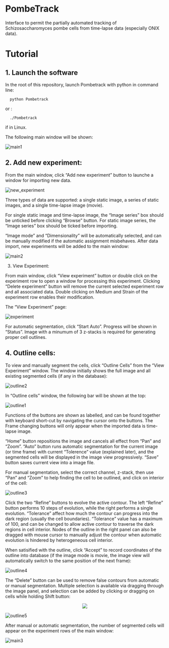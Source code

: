 # PombeTrack
Interface to permit the partially automated tracking of Schizosaccharomyces pombe cells from time-lapse data (especially ONIX data).
# Tutorial

## 1. Launch the software
In the root of this repository, launch Pombetrack with python in command line:
```
  python Pombetrack
```

or :
```
  ./Pombetrack 
```

if in Linux.

The following main window will be shown:

![main1](./tutorial/main1.PNG)

## 2. Add new experiment:

From the main window, click “Add new experiment” button to launche a window for importing new data.

![new_experiment](./tutorial/new_experiment.PNG)

Three types of data are supported: a single static image, a series of static images, and a single time-lapse image (movie). 

For single static image and time-lapse image, the “Image series” box should be unticked before clicking “Browse” button. For static image series, the “Image series” box should be ticked before importing.

“Image mode” and “Dimensionality” will be automatically selected, and can be manually modified if the automatic assignment misbehaves.
After data import, new experiments will be added to the main window:

![main2](./tutorial/main2.PNG)

3. View Experiment:

From main window, click “View experiment” button or double click on the experiment row to open a window for processing this experiment. Clicking “Delete experiment” button will remove the current selected experiment row and all associated data. Double clicking on Medium and Strain of the experiment row enables their modification.

The “View Experiment” page:

![experiment](./tutorial/experiment.PNG)

For automatic segmentation, click “Start Auto”. Progress will be shown in “Status”. Image with a minumum of 3 z-stacks is required for generating proper cell outlines. 

## 4. Outline cells:

To view and manually segment the cells, click “Outline Cells” from the “View Experiment” window. The window initially shows the full image and all existing segmented cells (if any in the database):

![outline2](./tutorial/outline2.png)

In “Outline cells” window, the following bar will be shown at the top:

![outline1](./tutorial/outline1.png)

Functions of the buttons are shown as labelled, and can be found together with keyboard short-cut by navigating the cursor onto the buttons. The Frame changing buttons will only appear when the imported data is time-lapse image.

“Home” button repositions the image and cancels all effect from “Pan” and “Zoom”. “Auto” button runs automatic segmentation for the current image (or time frame) with current “Tolerence” value (explained later), and the segmented cells will be displayed in the image view progressively. “Save” button saves current view into a image file. 

For manual segmentation, select the correct channel, z-stack, then use “Pan” and “Zoom” to help finding the cell to be outlined, and click on interior of the cell:

![outline3](./tutorial/outline3.png)

Click the two “Refine” buttons to evolve the active contour. The left “Refine” button performs 10 steps of evolution, while the right performs a single evolution. “Tolerance” affect how much the contour can progress into the dark region (usually the cell boundaries). “Tolerance” value has a maximum of 100, and can be changed to allow active contour to traverse the dark regions in cell interior. Nodes of the outline in the right panel can also be dragged with mouse cursor to manually adjust the contour when automatic evolution is hindered by heterogeneous cell interior. 

When satisified with the outline, click “Accept” to record coordinates of the outline into database (if the image mode is movie, the image view will automatically switch to the same position of the next frame):

![outline4](./tutorial/outline4.png)

The “Delete” button can be used to remove false contours from automatic or manual segmentation. Multiple selection is available via dragging through the image panel, and selection can be added by clicking or dragging on cells while holding Shift button:

<div style="text-align:center"><img src="./tutorial/outline5.png" /></div>

![outline5](./tutorial/outline5.png)

After manual or automatic segmentation, the number of segmented cells will appear on the experiment rows of the main window:

![main3](./tutorial/main3.PNG)
